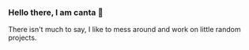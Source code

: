 ### Hello there, I am canta 🧀

There isn't much to say, I like to mess around and work on little random projects.
